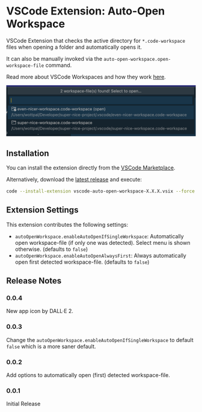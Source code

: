 # VSCode Extension: Auto-Open Workspace

VSCode Extension that checks the active directory for `*.code-workspace` files when opening a folder and automatically opens it.

It can also be manually invoked via the `auto-open-workspace.open-workspace-file` command.

Read more about VSCode Workspaces and how they work [here](https://code.visualstudio.com/docs/editor/workspaces).

![screenshot_01.png](assets/screenshot_01.png)


## Installation

You can install the extension directly from the [VSCode Marketplace](https://marketplace.visualstudio.com/items?itemName=zoma.vscode-auto-open-workspace).

Alternatively, download the [latest release](https://github.com/wottpal/vscode-auto-open-workspace/releases) and execute:

```bash
code --install-extension vscode-auto-open-workspace-X.X.X.vsix --force 
```


## Extension Settings

This extension contributes the following settings:

* `autoOpenWorkspace.enableAutoOpenIfSingleWorkspace`: Automatically open workspace-file (if only one was detected). Select menu is shown otherwise. (defaults to `false`)
* `autoOpenWorkspace.enableAutoOpenAlwaysFirst`: Always automatically open first detected workspace-file. (defaults to `false`)


## Release Notes

### 0.0.4

New app icon by DALL·E 2.

### 0.0.3

Change the `autoOpenWorkspace.enableAutoOpenIfSingleWorkspace` to default `false` which is a more saner default.

### 0.0.2

Add options to automatically open (first) detected workspace-file.

### 0.0.1

Initial Release